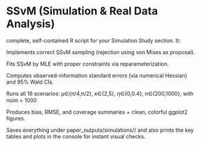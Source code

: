 # SSvM (Simulation & Real Data Analysis)

complete, self-contained R script for your Simulation Study section. It:

Implements correct SSvM sampling (rejection using von Mises as proposal).

Fits SSvM by MLE with proper constraints via reparameterization.

Computes observed-information standard errors (via numerical Hessian) and 95% Wald CIs.

Runs all 16 scenarios: 
μ∈{π/4,π/2}, 
𝜅∈{2,5},
η∈{0,0.4}, 
n∈{200,1000}, with nsim = 1000 

Produces bias, RMSE, and coverage summaries + clean, colorful ggplot2 figures.

Saves everything under paper_outputs/simulations/<timestamp>/ and also prints the key tables and plots in the console for instant visual checks.
